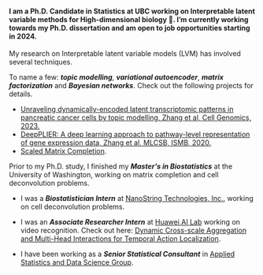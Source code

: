 #### I am a Ph.D. Candidate in Statistics at UBC working on Interpretable latent variable methods for High-dimensional biology :dna:. I’m currently working towards my Ph.D. dissertation and am open to job opportunities starting in 2024. 

My research on Interpretable latent variable models (LVM) has involved several techniques. 

To name a few: ***topic modelling***, ***variational autoencoder***, ***matrix factorization*** and ***Bayesian networks***. Check out the following projects for details.

- [Unraveling dynamically-encoded latent transcriptomic patterns in pancreatic cancer cells by topic modelling, Zhang et al, Cell Genomics, 2023.](https://doi.org/10.1016/j.xgen.2023.100388)
- [DeepPLIER: A deep learning approach to pathway-level representation of gene expression data, Zhang et al, MLCSB, ISMB, 2020.](https://www.youtube.com/watch?v=nBlBFG6gFbM)
- [Scaled Matrix Completion](http://hdl.handle.net/1773/42982).

Prior to my Ph.D. study, I finished my ***Master's in Biostatistics*** at the University of Washington, working on matrix completion and cell deconvolution problems. 

- I was a ***Biostatistician Intern*** at [NanoString Technologies, Inc.](https://nanostring.com/), working on cell deconvolution problems. 

- I was an ***Associate Researcher Intern*** at [Huawei AI Lab](http://dev3.noahlab.com.hk/) working on video recognition. Check out here: [Dynamic Cross-scale Aggregation and Multi-Head Interactions for Temporal Action Localization](https://www.youtube.com/watch?v=YUGILnxpsuw&ab_channel=ActivityNet).

- I have been working as a ***Senior Statistical Consultant*** in [Applied Statistics and Data Science Group](https://asda.stat.ubc.ca/).


<!--
**thisisyichenzhang/thisisyichenzhang** is a ✨ _special_ ✨ repository because its `README.md` (this file) appears on your GitHub profile.

Here are some ideas to get you started:

- 🔭 I’m currently working on ...
- 🌱 I’m currently learning ...
- 👯 I’m looking to collaborate on ...
- 🤔 I’m looking for help with ...
- 💬 Ask me about ...
- 📫 How to reach me: ...
- 😄 Pronouns: ...
- ⚡ Fun fact: ...
-->
